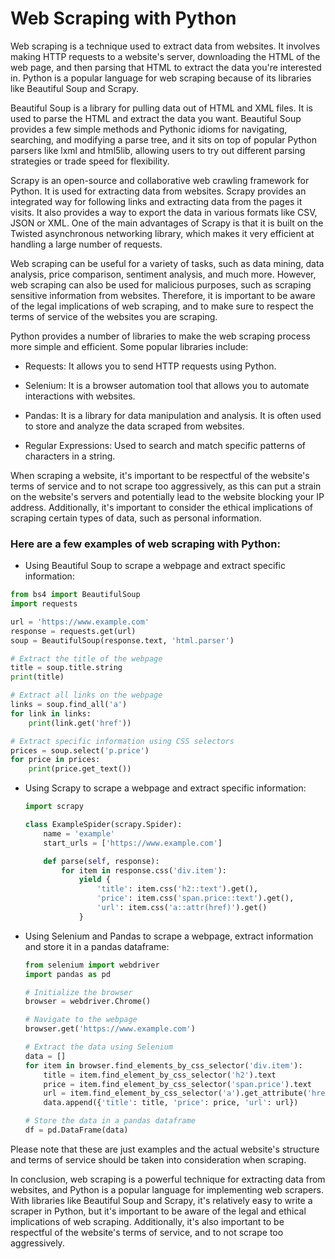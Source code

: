 # Web Scraping with Python

Web scraping is a technique used to extract data from websites. It involves making HTTP requests to a website's server, downloading the HTML of the web page, and then parsing that HTML to extract the data you're interested in. Python is a popular language for web scraping because of its libraries like Beautiful Soup and Scrapy.

Beautiful Soup is a library for pulling data out of HTML and XML files. It is used to parse the HTML and extract the data you want. Beautiful Soup provides a few simple methods and Pythonic idioms for navigating, searching, and modifying a parse tree, and it sits on top of popular Python parsers like lxml and html5lib, allowing users to try out different parsing strategies or trade speed for flexibility.

Scrapy is an open-source and collaborative web crawling framework for Python. It is used for extracting data from websites. Scrapy provides an integrated way for following links and extracting data from the pages it visits. It also provides a way to export the data in various formats like CSV, JSON or XML. One of the main advantages of Scrapy is that it is built on the Twisted asynchronous networking library, which makes it very efficient at handling a large number of requests.

Web scraping can be useful for a variety of tasks, such as data mining, data analysis, price comparison, sentiment analysis, and much more. However, web scraping can also be used for malicious purposes, such as scraping sensitive information from websites. Therefore, it is important to be aware of the legal implications of web scraping, and to make sure to respect the terms of service of the websites you are scraping.

Python provides a number of libraries to make the web scraping process more simple and efficient. Some popular libraries include:

* Requests: It allows you to send HTTP requests using Python.
    
* Selenium: It is a browser automation tool that allows you to automate interactions with websites.
    
* Pandas: It is a library for data manipulation and analysis. It is often used to store and analyze the data scraped from websites.
    
* Regular Expressions: Used to search and match specific patterns of characters in a string.
    

When scraping a website, it's important to be respectful of the website's terms of service and to not scrape too aggressively, as this can put a strain on the website's servers and potentially lead to the website blocking your IP address. Additionally, it's important to consider the ethical implications of scraping certain types of data, such as personal information.

### Here are a few examples of web scraping with Python:

* Using Beautiful Soup to scrape a webpage and extract specific information:
    

```python
from bs4 import BeautifulSoup
import requests

url = 'https://www.example.com'
response = requests.get(url)
soup = BeautifulSoup(response.text, 'html.parser')

# Extract the title of the webpage
title = soup.title.string
print(title)

# Extract all links on the webpage
links = soup.find_all('a')
for link in links:
    print(link.get('href'))

# Extract specific information using CSS selectors
prices = soup.select('p.price')
for price in prices:
    print(price.get_text())
```

* Using Scrapy to scrape a webpage and extract specific information:
    
    ```python
    import scrapy
    
    class ExampleSpider(scrapy.Spider):
        name = 'example'
        start_urls = ['https://www.example.com']
    
        def parse(self, response):
            for item in response.css('div.item'):
                yield {
                    'title': item.css('h2::text').get(),
                    'price': item.css('span.price::text').get(),
                    'url': item.css('a::attr(href)').get()
                }
    ```
    
* Using Selenium and Pandas to scrape a webpage, extract information and store it in a pandas dataframe:
    
    ```python
    from selenium import webdriver
    import pandas as pd
    
    # Initialize the browser
    browser = webdriver.Chrome()
    
    # Navigate to the webpage
    browser.get('https://www.example.com')
    
    # Extract the data using Selenium
    data = []
    for item in browser.find_elements_by_css_selector('div.item'):
        title = item.find_element_by_css_selector('h2').text
        price = item.find_element_by_css_selector('span.price').text
        url = item.find_element_by_css_selector('a').get_attribute('href')
        data.append({'title': title, 'price': price, 'url': url})
    
    # Store the data in a pandas dataframe
    df = pd.DataFrame(data)
    ```
    

Please note that these are just examples and the actual website's structure and terms of service should be taken into consideration when scraping.

In conclusion, web scraping is a powerful technique for extracting data from websites, and Python is a popular language for implementing web scrapers. With libraries like Beautiful Soup and Scrapy, it's relatively easy to write a scraper in Python, but it's important to be aware of the legal and ethical implications of web scraping. Additionally, it's also important to be respectful of the website's terms of service, and to not scrape too aggressively.